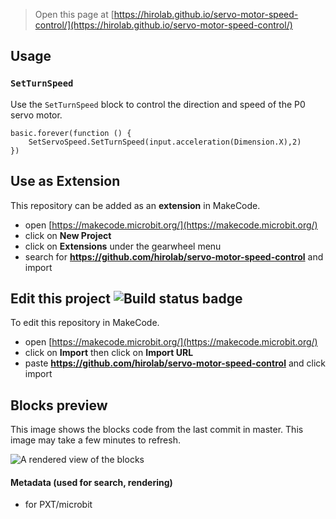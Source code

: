 
> Open this page at [https://hirolab.github.io/servo-motor-speed-control/](https://hirolab.github.io/servo-motor-speed-control/)
## Usage
### ``SetTurnSpeed``

Use the ``SetTurnSpeed`` block to control the direction and speed of the P0 servo motor.




```blocks
basic.forever(function () {
    SetServoSpeed.SetTurnSpeed(input.acceleration(Dimension.X),2)
})
```

## Use as Extension

This repository can be added as an **extension** in MakeCode.

* open [https://makecode.microbit.org/](https://makecode.microbit.org/)
* click on **New Project**
* click on **Extensions** under the gearwheel menu
* search for **https://github.com/hirolab/servo-motor-speed-control** and import

## Edit this project ![Build status badge](https://github.com/hirolab/servo-motor-speed-control/workflows/MakeCode/badge.svg)

To edit this repository in MakeCode.

* open [https://makecode.microbit.org/](https://makecode.microbit.org/)
* click on **Import** then click on **Import URL**
* paste **https://github.com/hirolab/servo-motor-speed-control** and click import

## Blocks preview

This image shows the blocks code from the last commit in master.
This image may take a few minutes to refresh.

![A rendered view of the blocks](https://github.com/hirolab/servo-motor-speed-control/raw/master/.github/makecode/blocks.png)

#### Metadata (used for search, rendering)

* for PXT/microbit
<script src="https://makecode.com/gh-pages-embed.js"></script><script>makeCodeRender("{{ site.makecode.home_url }}", "{{ site.github.owner_name }}/{{ site.github.repository_name }}");</script>
